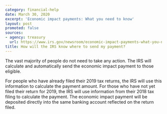 ```yaml
---
category: financial-help
date: March 30, 2020
excerpt: 'Economic impact payments: What you need to know'
layout: post
promoted: false
sources:
- agency: treasury
  url: https://www.irs.gov/newsroom/economic-impact-payments-what-you-need-to-know
title: How will the IRS know where to send my payment?
---
```


The vast majority of people do not need to take any action. The IRS will calculate and automatically send the economic impact payment to those eligible.

For people who have already filed their 2019 tax returns, the IRS will use this information to calculate the payment amount. For those who have not yet filed their return for 2019, the IRS will use information from their 2018 tax filing to calculate the payment. The economic impact payment will be deposited directly into the same banking account reflected on the return filed.